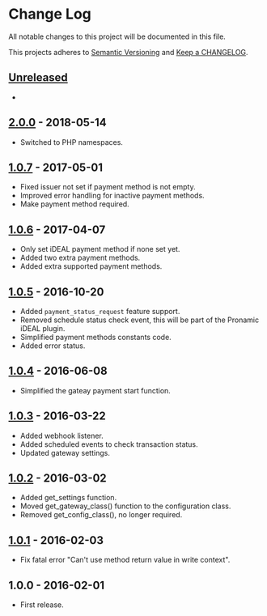 # Change Log

All notable changes to this project will be documented in this file.

This projects adheres to [Semantic Versioning](http://semver.org/) and [Keep a CHANGELOG](http://keepachangelog.com/).

## [Unreleased][unreleased]
-

## [2.0.0] - 2018-05-14
- Switched to PHP namespaces.

## [1.0.7] - 2017-05-01
- Fixed issuer not set if payment method is not empty.
- Improved error handling for inactive payment methods.
- Make payment method required.

## [1.0.6] - 2017-04-07
- Only set iDEAL payment method if none set yet.
- Added two extra payment methods.
- Added extra supported payment methods.

## [1.0.5] - 2016-10-20
- Added `payment_status_request` feature support.
- Removed schedule status check event, this will be part of the Pronamic iDEAL plugin.
- Simplified payment methods constants code.
- Added error status.

## [1.0.4] - 2016-06-08
- Simplified the gateay payment start function.

## [1.0.3] - 2016-03-22
- Added webhook listener.
- Added scheduled events to check transaction status.
- Updated gateway settings.

## [1.0.2] - 2016-03-02
- Added get_settings function.
- Moved get_gateway_class() function to the configuration class.
- Removed get_config_class(), no longer required.

## [1.0.1] - 2016-02-03
- Fix fatal error "Can't use method return value in write context".

## 1.0.0 - 	2016-02-01
- First release.

[unreleased]: https://github.com/wp-pay-gateways/ing-kassa-compleet/compare/2.0.0...HEAD
[2.0.0]: https://github.com/wp-pay-gateways/ing-kassa-compleet/compare/1.0.7...2.0.0
[1.0.7]: https://github.com/wp-pay-gateways/ing-kassa-compleet/compare/1.0.6...1.0.7
[1.0.6]: https://github.com/wp-pay-gateways/ing-kassa-compleet/compare/1.0.5...1.0.6
[1.0.5]: https://github.com/wp-pay-gateways/ing-kassa-compleet/compare/1.0.4...1.0.5
[1.0.4]: https://github.com/wp-pay-gateways/ing-kassa-compleet/compare/1.0.3...1.0.4
[1.0.3]: https://github.com/wp-pay-gateways/ing-kassa-compleet/compare/1.0.2...1.0.3
[1.0.2]: https://github.com/wp-pay-gateways/ing-kassa-compleet/compare/1.0.1...1.0.2
[1.0.1]: https://github.com/wp-pay-gateways/ing-kassa-compleet/compare/1.0.0...1.0.1
